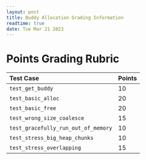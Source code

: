 ```yaml
---
layout: post
title: Buddy Allocation Grading Information
readtime: true
date: Tue Mar 21 2023 
---
```


# Points Grading Rubric

| Test Case                           | Points   |
| :-------                            | -------- |
| `test_get_buddy`                    | 10       |
| `test_basic_alloc`                  | 20       |
| `test_basic_free`                   | 20       |
| `test_wrong_size_coalesce`          | 15       |
| `test_gracefully_run_out_of_memory` | 10       |
| `test_stress_big_heap_chunks`       | 10       |
| `test_stress_overlapping`           | 15       |

